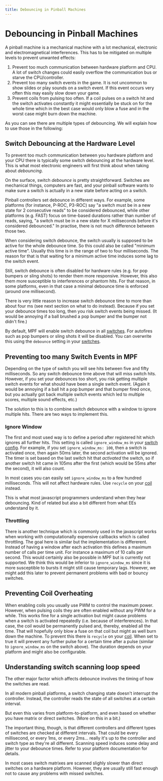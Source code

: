 ```yaml
---
title: Debouncing in Pinball Machines
---
```


# Debouncing in Pinball Machines


A pinball machine is a mechanical machine with a lot mechanical,
electronic and electromagnetical interferences. This has to be mitigated
on multiple levels to prevent unwanted effects:

1.  Prevent too much communication between hardware platform and CPU. A
    lot of switch changes could easily overflow the communication bus or
    starve the CPU/controller.
2.  Prevent too many switch events in the game. It is not uncommon to
    show slides or play sounds on a switch event. If this event occurs
    very often this may easily slow down your game.
3.  Prevent coils from pulsing too often. If a coil pulses on a switch
    hit and the switch activates constantly it might essentially be
    stuck on for the whole time which in the best case would only blow a
    fuse and in the worst case might burn down the machine.

As you can see there are multiple types of debouncing. We will explain
how to use those in the following:

## Switch Debouncing at the Hardware Level

To prevent too much communication between you hardware platform and your
CPU there is typically some switch debouncing at the hardware level.
This is what most electronic engineers will first think about when
taking about *debouncing*.

On the surface, switch *debounce* is pretty straightforward. Switches
are mechanical things, computers are fast, and your pinball software
wants to make sure a switch is actually in a new state before acting on
a switch.

Pinball controllers set debounce in different ways. For example, some
platforms (for instance, P-ROC, P3-ROC) say "a switch must be in a new
state for 2 consecutive reads" to be considered debounced, while other
platforms (e.g. FAST) focus on time-based durations rather than number
of reads, saying, "a switch must be in a new state for X milliseconds
before it's considered debounced." In practise, there is not much
difference between those two.

When considering switch debounce, the switch usually is supposed to be
active for the whole debounce time. So this could also be called
"minimum active time". Usually this time is in the range of two to
four milliseconds. The reason for that is that waiting for a minimum
active time induces some lag to the switch event.

Still, switch debounce is often disabled for hardware rules (e.g. for
pop bumpers or sling shots) to render them more responsive. However,
this also them more susceptible to interferences or phantom hits. For
that reason, in some platforms, even in that case a minimal debounce
time is enforced (around one millisecond).

There is very little reason to increase switch debounce time to more
than about four ms (see next section on what to do instead). Because if
you set your debounce times too long, then you risk switch events being
missed. (It would be annoying if a ball brushed a pop bumper and the
bumper not didn't fire.)

By default, MPF will enable switch debounce in all
[switches](../../config/switches.md). For
autofires such as pop bumpers or sling shots it will be disabled. You
can overwrite this using the `debounce` setting in your
[switches](../../config/switches.md).

## Preventing too many Switch Events in MPF

Depending on the type of switch you will see hits between five and fifty
milliseconds. So any switch debounce time above that will miss switch
hits. However, if you set your debounces too short, you risk getting
multiple switch events for what should have been a single switch event.
(Again it would be annoying if a ball hit a pop bumper and that bumper
fired once, but you actually got back multiple switch events which led
to multiple scores, multiple sound effects, etc.)

The solution to this is to combine switch debounce with a window to
ignore multiple hits. There are two ways to implement this.

### Ignore Window

The first and most used way is to define a period after registered hit
which ignores all further hits. This setting is called
`ignore_window_ms` in your
[switch config](../../config/switches.md). For
example, if you set `ignore_window_ms: 100`, then a switch is activated
once, then again 50ms later, the second activation will be ignored. The
timer is set based on the last switch hit that *activated* the switch,
so if another switch hit came in 105ms after the first (which would be
55ms after the second), it will also count.

In most cases you can easily set `ignore_window_ms` to a few hundred
milliseconds. This will not affect hardware rules. Use `recycle` on your
[coil](../../config/coils.md) instead.

This is what most javascript programmers understand when they hear
debouncing. Kind of related but also a bit different from what EEs
understand by it.

### Throttling

There is another technique which is commonly used in the javascript
works when working with computationally expensive callbacks which is
called throttling. The goal here is similar but the implementation is
differerent. Instead of having a window after each activation this
defines a maximum number of calls per time unit. For instance a maximum
of 10 calls per second. This would certainly also be possible in MPF but
is currently not supported. We think this would be inferior to
`ignore_window_ms` since it is more susceptible to bursts it might still
cause temporary lags. However, we might add this later to prevent
permanent problems with bad or bouncy switches.

## Preventing Coil Overheating

When enabling coils you usually use PWM to control the maximum power.
However, when pulsing coils they are often enabled without any PWM for a
while. This works fine for a single activation but might cause problems
when a switch is activated repeatedly (i.e. because of interferences).
In that case, the coil would be permanently pulsed and, thereby, enabled
all the time. That will hopefully only blow a fuse on that coil but
might as well burn down the machine. To prevent this there is `recycle`
on your [coil](../../config/coils.md). When set
to true it will prevent any further pulse for a certain time after a
pulse (similar to `ignore_window_ms` on the switch above). The duration
depends on your platform and might also be configurable.

## Understanding switch scanning loop speed

The other major factor which affects debounce involves the timing of how
the switches are read.

In all modern pinball platforms, a switch changing state doesn't
interrupt the controller. Instead, the controller reads the state of all
switches at a certain interval.

But even this varies from platform-to-platform, and even based on
whether you have matrix or direct switches. (More on this in a bit.)

The important thing, though, is that different controllers and different
types of switches are checked at different intervals. That could be
every millisecond, or every 1ms, or every 2ms... really it's up to the
controller and switch type as they're all different. Scanning speed
induces some delay and jitter to your debounce times. Refer to your
platform documentation for details.

In most cases switch matrixes are scanned slighly slower than direct
switches on a hardware platform. However, they are usually still fast
enough not to cause any problems with missed switches.
